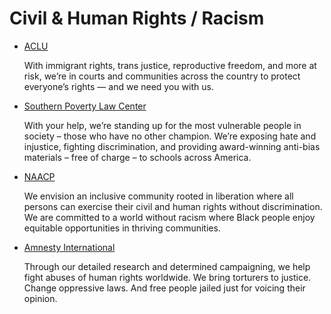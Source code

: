 # Civil & Human Rights / Racism

- [ACLU](https://www.aclu.org/)

  With immigrant rights, trans justice, reproductive freedom, and more at risk, we’re in courts and communities across the country to protect everyone’s rights — and we need you with us.
- [Southern Poverty Law Center](https://www.splcenter.org/)
  
  With your help, we’re standing up for the most vulnerable people in society – those who have no other champion. We’re exposing hate and injustice, fighting discrimination, and providing award-winning anti-bias materials – free of charge – to schools across America.


- [NAACP](https://www.naacp.org/)

  We envision an inclusive community rooted in liberation where all persons can exercise their civil and human rights without discrimination. We are committed to a world without racism where Black people enjoy equitable opportunities in thriving communities.

- [Amnesty International](https://www.amnesty.org/)

  Through our detailed research and determined campaigning, we help fight abuses of human rights worldwide. We bring torturers to justice. Change oppressive laws. And free people jailed just for voicing their opinion.
